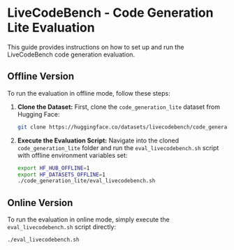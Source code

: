 # LiveCodeBench - Code Generation Lite Evaluation

This guide provides instructions on how to set up and run the LiveCodeBench code generation evaluation. 

## Offline Version

To run the evaluation in offline mode, follow these steps:

1.  **Clone the Dataset:** First, clone the `code_generation_lite` dataset from Hugging Face:
    ```bash
    git clone https://huggingface.co/datasets/livecodebench/code_generation_lite
    ```

2.  **Execute the Evaluation Script:** Navigate into the cloned `code_generation_lite` folder and run the `eval_livecodebench.sh` script with offline environment variables set:
    ```bash
    export HF_HUB_OFFLINE=1
    export HF_DATASETS_OFFLINE=1
    ./code_generation_lite/eval_livecodebench.sh
    ```

## Online Version

To run the evaluation in online mode, simply execute the `eval_livecodebench.sh` script directly:

```bash
./eval_livecodebench.sh
```